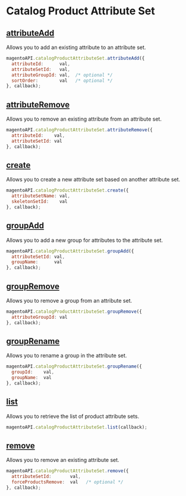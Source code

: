 # Catalog Product Attribute Set

## [attributeAdd](http://www.magentocommerce.com/api/soap/catalog/catalogProductAttributeSet/product_attribute_set.attributeAdd.html)

Allows you to add an existing attribute to an attribute set.

```js
magentoAPI.catalogProductAttributeSet.attributeAdd({
  attributeId:      val,
  attributeSetId:   val,
  attributeGroupId: val,  /* optional */
  sortOrder:        val   /* optional */
}, callback);
```

## [attributeRemove](http://www.magentocommerce.com/api/soap/catalog/catalogProductAttributeSet/product_attribute_set.attributeRemove.html)

Allows you to remove an existing attribute from an attribute set.

```js
magentoAPI.catalogProductAttributeSet.attributeRemove({
  attributeId:    val,
  attributeSetId: val
}, callback);
```

## [create](http://www.magentocommerce.com/api/soap/catalog/catalogProductAttributeSet/product_attribute_set.create.html)

Allows you to create a new attribute set based on another attribute set.

```js
magentoAPI.catalogProductAttributeSet.create({
  attributeSetName: val,
  skeletonSetId:    val
}, callback);
```

## [groupAdd](http://www.magentocommerce.com/api/soap/catalog/catalogProductAttributeSet/product_attribute_set.groupAdd.html)

Allows you to add a new group for attributes to the attribute set.

```js
magentoAPI.catalogProductAttributeSet.groupAdd({
  attributeSetId: val,
  groupName:      val
}, callback);
```

## [groupRemove](http://www.magentocommerce.com/api/soap/catalog/catalogProductAttributeSet/product_attribute_set.groupRemove.html)

Allows you to remove a group from an attribute set.

```js
magentoAPI.catalogProductAttributeSet.groupRemove({
  attributeGroupId: val
}, callback);
```

## [groupRename](http://www.magentocommerce.com/api/soap/catalog/catalogProductAttributeSet/product_attribute_set.groupRename.html)

Allows you to rename a group in the attribute set.

```js
magentoAPI.catalogProductAttributeSet.groupRename({
  groupId:    val,
  groupName:  val
}, callback);
```

## [list](http://www.magentocommerce.com/api/soap/catalog/catalogProductAttributeSet/product_attribute_set.list.html)

Allows you to retrieve the list of product attribute sets.

```js
magentoAPI.catalogProductAttributeSet.list(callback);
```

## [remove](http://www.magentocommerce.com/api/soap/catalog/catalogProductAttributeSet/product_attribute_set.remove.html)

Allows you to remove an existing attribute set.

```js
magentoAPI.catalogProductAttributeSet.remove({
  attributeSetId:       val,
  forceProductsRemove:  val   /* optional */
}, callback);
```